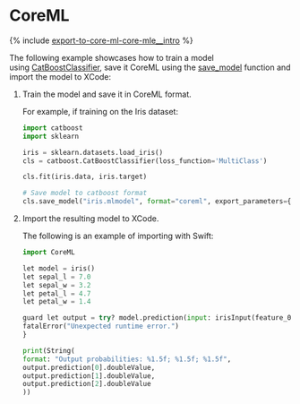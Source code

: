 # CoreML

{% include [export-to-core-ml-core-mle__intro](../_includes/work_src/reusage-python/core-mle__intro.md) %}


The following example showcases how to train a model using [CatBoostClassifier](python-reference_catboostclassifier.md), save it CoreML using the [save_model](python-reference_catboostclassifier_save_model.md) function and import the model to XCode:

1. Train the model and save it in CoreML format.
    
    For example, if training on the Iris dataset:
    ```python
    import catboost
    import sklearn
    
    iris = sklearn.datasets.load_iris()
    cls = catboost.CatBoostClassifier(loss_function='MultiClass')
    
    cls.fit(iris.data, iris.target)
    
    # Save model to catboost format
    cls.save_model("iris.mlmodel", format="coreml", export_parameters={'prediction_type': 'probability'})
    ```
    
1. Import the resulting model to XCode.
    
    The following is an example of importing with Swift:
    ```python
    import CoreML
    
    let model = iris()
    let sepal_l = 7.0
    let sepal_w = 3.2
    let petal_l = 4.7
    let petal_w = 1.4
    
    guard let output = try? model.prediction(input: irisInput(feature_0: sepal_l, feature_1: sepal_w, feature_2: petal_l, feature_3: petal_w)) else {
    fatalError("Unexpected runtime error.")
    }
    
    print(String(
    format: "Output probabilities: %1.5f; %1.5f; %1.5f",
    output.prediction[0].doubleValue,
    output.prediction[1].doubleValue,
    output.prediction[2].doubleValue
    ))
    ```

